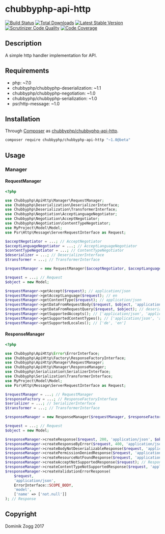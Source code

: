 # chubbyphp-api-http

[![Build Status](https://api.travis-ci.org/chubbyphp/chubbyphp-api-http.png?branch=master)](https://travis-ci.org/chubbyphp/chubbyphp-api-http)
[![Total Downloads](https://poser.pugx.org/chubbyphp/chubbyphp-api-http/downloads.png)](https://packagist.org/packages/chubbyphp/chubbyphp-api-http)
[![Latest Stable Version](https://poser.pugx.org/chubbyphp/chubbyphp-api-http/v/stable.png)](https://packagist.org/packages/chubbyphp/chubbyphp-api-http)
[![Scrutinizer Code Quality](https://scrutinizer-ci.com/g/chubbyphp/chubbyphp-api-http/badges/quality-score.png?b=master)](https://scrutinizer-ci.com/g/chubbyphp/chubbyphp-api-http/?branch=master)
[![Code Coverage](https://scrutinizer-ci.com/g/chubbyphp/chubbyphp-api-http/badges/coverage.png?b=master)](https://scrutinizer-ci.com/g/chubbyphp/chubbyphp-api-http/?branch=master)

## Description

A simple http handler implementation for API.

## Requirements

 * php: ~7.0
 * chubbyphp/chubbyphp-deserialization: ~1.1
 * chubbyphp/chubbyphp-negotiation: ~1.0
 * chubbyphp/chubbyphp-serialization: ~1.0
 * psr/http-message: ~1.0

## Installation

Through [Composer](http://getcomposer.org) as [chubbyphp/chubbyphp-api-http][1].

```sh
composer require chubbyphp/chubbyphp-api-http "~1.0@beta"
```

## Usage

### Manager

#### RequestManager

```php
<?php

use Chubbyphp\ApiHttp\Manager\RequestManager;
use Chubbyphp\Deserialization\DeserializerInterface;
use Chubbyphp\Deserialization\TransformerInterface;
use Chubbyphp\Negotiation\AcceptLanguageNegotiator;
use Chubbyphp\Negotiation\AcceptNegotiator;
use Chubbyphp\Negotiation\ContentTypeNegotiator;
use MyProject\Model\Model;
use Psr\Http\Message\ServerRequestInterface as Request;

$acceptNegotiator = ...; // AcceptNegotiator
$acceptLanguageNegotiator = ...; // AcceptLanguageNegotiator
$contentTypeNegotiator = ...; // ContentTypeNegotiator
$deserializer = ...; // DeserializerInterface
$transformer = ...; // TransformerInterface

$requestManager = new RequestManager($acceptNegotiator, $acceptLanguageNegotiator, $contentTypeNegotiator, $deserializer, $transformer);

$request = ...; // Request
$object = new Model;

$requestManager->getAccept($request); // application/json
$requestManager->getAcceptLanguage($request); // en
$requestManager->getContentType($request); // application/json
$requestManager->getDataFromRequestBody($request, $object, 'application/json'); // deserialize data from body to $object
$requestManager->getDataFromRequestQuery($request, $object); // deserialize query from body to $object
$requestManager->getSupportedAccepts(); // ['application/json', 'application/xml']
$requestManager->getSupportedContentTypes(); // ['application/json', 'application/xml']
$requestManager->getSupportedLocales(); // ['de', 'en']
```

#### ResponseManager

```php
<?php

use Chubbyphp\ApiHttp\Error\ErrorInterface;
use Chubbyphp\ApiHttp\Factory\ResponseFactoryInterface;
use Chubbyphp\ApiHttp\Manager\RequestManager;
use Chubbyphp\ApiHttp\Manager\ResponseManager;
use Chubbyphp\Serialization\SerializerInterface;
use Chubbyphp\Serialization\TransformerInterface;
use MyProject\Model\Model;
use Psr\Http\Message\ServerRequestInterface as Request;

$requestManager = ...; // RequestManager
$responseFactory = ...; // ResponseFactoryInterface
$serializer = ...; // SerializerInterface
$transformer = ...; // TransformerInterface

$responseManager = new ResponseManager($requestManager, $responseFactory, $serializer, $transformer);

$request = ...; // Request
$object = new Model;

$responseManager->createResponse($request, 200, 'application/json', $object); // Response
$responseManager->createResponseByError($request, 400, 'application/json', $error); // Response
$responseManager->createBodyNotDeserializableResponse($request, 'application/json', 'application/json'); // Response
$responseManager->createPermissionDeniedResponse($request, 'application/json', 'user', ['id' => 1]); // Response
$responseManager->createResourceNotFoundResponse($request, 'application/json', 'model', ['id' => 1]); // Response
$responseManager->createAcceptNotSupportedResponse($request); // Response
$responseManager->createContentTypeNotSupportedResponse($request, 'application/json'); // Response
$responseManager->createValidationErrorResponse(
    $request,
    'application/json',
    ErrorInterface::SCOPE_BODY,
    'model',
    ['name' => ['not.null']]
); // Response
```

## Copyright

Dominik Zogg 2017

[1]: https://packagist.org/packages/chubbyphp/chubbyphp-api-http
